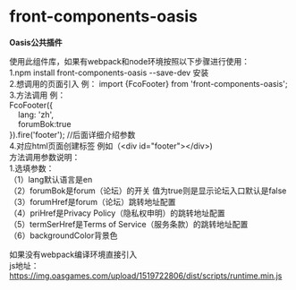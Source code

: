# front-components-oasis
**Oasis公共插件**


使用此组件库，如果有webpack和node环境按照以下步骤进行使用：  
1.npm install front-components-oasis --save-dev   安装  
2.想调用的页面引入  例： import {FcoFooter} from 'front-components-oasis';  
3.方法调用 例：  
FcoFooter({   
&nbsp;&nbsp;&nbsp;&nbsp;lang: 'zh',  
&nbsp;&nbsp;&nbsp;&nbsp;forumBok:true   
}).fire('footer'); \/\/后面详细介绍参数  
4.对应html页面创建标签 例如（\<div id="footer"\>\</div\>)  
方法调用参数说明：    
1.选填参数：  
        （1）lang默认语言是en  
        （2）forumBok是forum（论坛）的开关 值为true则是显示论坛入口默认是false  
        （3）forumHref是forum（论坛）跳转地址配置  
        （4）priHref是Privacy Policy（隐私权申明）的跳转地址配置  
        （5）termSerHref是Terms of Service（服务条款）的跳转地址配置  
        （6）backgroundColor背景色  

如果没有webpack编译环境直接引入  
js地址：https://img.oasgames.com/upload/1519722806/dist/scripts/runtime.min.js

